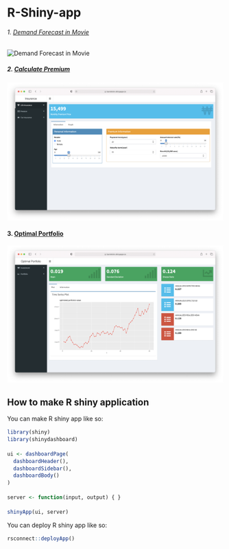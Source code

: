 # R-Shiny-app

###### 1. [Demand Forecast in Movie](https://bominkim.shinyapps.io/movie/)
![Demand Forecast in Movie](1-Demand-Forecast-in-Movie.png)
##### 2. [Calculate Premium](https://bominkim.shinyapps.io/insurance/)
![Calculate Premium](2-Calculate-Premium.png)
#### 3. [Optimal Portfolio](https://bominkim.shinyapps.io/optimalportfolio/)
![Optimal Portfolio](3-Optimal-Portfolio.png)

## How to make R shiny application
You can make R shiny app like so:
``` r
library(shiny)
library(shinydashboard)

ui <- dashboardPage(
  dashboardHeader(),
  dashboardSidebar(),
  dashboardBody()
)

server <- function(input, output) { }

shinyApp(ui, server)
```

You can deploy R shiny app like so:
``` r
rsconnect::deployApp()
```
